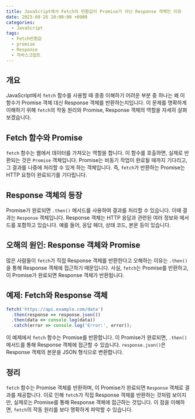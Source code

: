 ```yaml
---
title: JavaScript에서 Fetch의 반환값이 Promise가 아닌 Response 객체인 이유
date: 2023-08-26 20:00:00 +0900
categories:
  - JavaScript
tags:
  - Fetch반환값
  - promise
  - Response
  - 자바스크립트
---
```


## 개요

JavaScript에서 `fetch` 함수를 사용할 때 종종 이해하기 어려운 부분 중 하나는 왜 이 함수가 Promise 객체 대신 Response 객체를 반환하는지입니다. 이 문제를 명확하게 이해하기 위해 `fetch`의 작동 원리와 Promise, Response 객체의 역할을 자세히 살펴보겠습니다.

## Fetch 함수와 Promise

`fetch` 함수는 웹에서 데이터를 가져오는 역할을 합니다. 이 함수를 호출하면, 실제로 반환되는 것은 `Promise` 객체입니다. Promise는 비동기 작업이 완료될 때까지 기다리고, 그 결과를 나중에 처리할 수 있게 하는 객체입니다. 즉, `fetch`가 반환하는 Promise는 HTTP 요청이 완료되기를 기다립니다.

## Response 객체의 등장

Promise가 완료되면 `.then()` 메서드를 사용하여 결과를 처리할 수 있습니다. 이때 결과는 `Response` 객체입니다. Response 객체는 HTTP 응답과 관련된 여러 정보와 메서드를 포함하고 있습니다. 예를 들어, 응답 헤더, 상태 코드, 본문 등이 있습니다.

## 오해의 원인: Response 객체와 Promise

많은 사람들이 `fetch`가 직접 Response 객체를 반환한다고 오해하는 이유는 `.then()`을 통해 Response 객체에 접근하기 때문입니다. 사실, `fetch`는 Promise를 반환하고, 이 Promise가 완료되면 Response 객체가 반환됩니다.

## 예제: Fetch와 Response 객체

```javascript
fetch('https://api.example.com/data')
  .then(response => response.json())
  .then(data => console.log(data))
  .catch(error => console.log('Error:', error));
```

이 예제에서 `fetch` 함수는 Promise를 반환합니다. 이 Promise가 완료되면, `.then()` 메서드를 통해 Response 객체에 접근할 수 있습니다. `response.json()`은 Response 객체의 본문을 JSON 형식으로 변환합니다.

## 정리

`fetch` 함수는 Promise 객체를 반환하며, 이 Promise가 완료되면 `Response` 객체로 결과를 제공합니다. 이로 인해 `fetch`가 직접 Response 객체를 반환하는 것처럼 보이지만, 실제로는 Promise를 통해 Response 객체에 접근하는 것입니다. 이 점을 이해하면, `fetch`의 작동 원리를 보다 명확하게 파악할 수 있습니다.